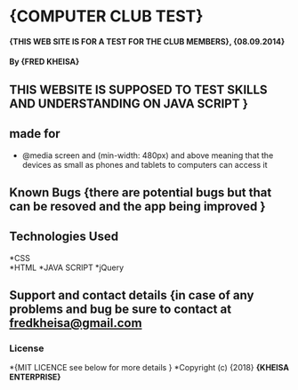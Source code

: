 # {COMPUTER CLUB TEST}
#### {THIS WEB SITE IS FOR A TEST FOR THE CLUB MEMBERS}, {08.09.2014}
#### By **{FRED KHEISA}**
## THIS WEBSITE IS SUPPOSED TO TEST SKILLS AND UNDERSTANDING ON  JAVA SCRIPT }
## made for 
* @media screen and (min-width: 480px) and above meaning that the devices as small as phones and tablets to computers can access it
## Known Bugs {there are potential bugs but that can be resoved and the app being improved }
## Technologies Used 
*CSS  
*HTML
*JAVA SCRIPT 
*jQuery

## Support and contact details {in case of any problems and bug be sure to contact at fredkheisa@gmail.com
### License 
*{MIT LICENCE see below for more details } *Copyright (c) {2018} **{KHEISA  ENTERPRISE}**